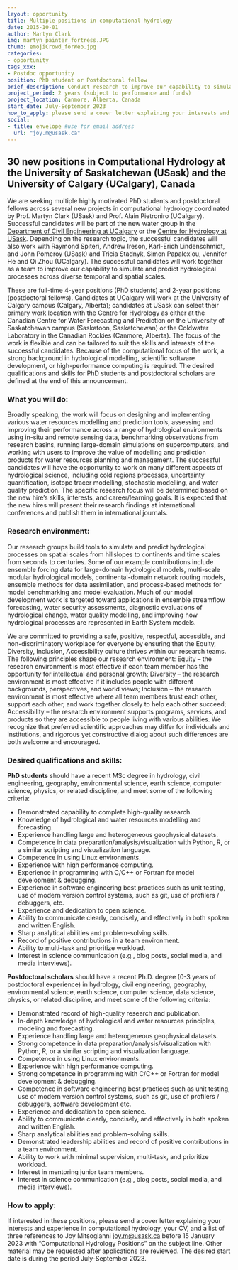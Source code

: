 ```yaml
---
layout: opportunity
title: Multiple positions in computational hydrology
date: 2015-10-01
author: Martyn Clark
img: martyn_painter_fortress.JPG
thumb: emojiCrowd_forWeb.jpg
categories:
- opportunity
tags_xxx:
- Postdoc opportunity
position: PhD student or Postdoctoral fellow
brief_description: Conduct research to improve our capability to simulate and predict hydrological processes across diverse temporal and spatial scales.
project_period: 2 years (subject to performance and funds)
project_location: Canmore, Alberta, Canada
start_date: July-September 2023
how_to_apply: please send a cover letter explaining your interests and experience in computational hydrology, your CV, and a list of three references to Joy Mitsogianni [joy.m@usask.ca](mailto:joy.m@usask.ca) before 15 January 2023 with “Computational Hydrology Positions” on the subject line
social:
- title: envelope #use for email address
  url: "joy.m@usask.ca"
---
```


## 30 new positions in Computational Hydrology at the University of Saskatchewan (USask) and the University of Calgary (UCalgary), Canada

We are seeking multiple highly motivated PhD students and postdoctoral fellows across several new projects in computational hydrology coordinated by Prof. Martyn Clark (USask) and Prof. Alain Pietroniro (UCalgary). Successful candidates will be part of the new water group in the [Department of Civil Engineering at UCalgary](https://schulich.ucalgary.ca/civil) or the [Centre for Hydrology at USask](https://research-groups.usask.ca/hydrology/). Depending on the research topic, the successful candidates will also work with Raymond Spiteri, Andrew Ireson, Karl-Erich Lindenschmidt, and John Pomeroy (USask) and Tricia Stadnyk, Simon Papalexiou, Jennifer He and Qi Zhou (UCalgary). The successful candidates will work together as a team to improve our capability to simulate and predict hydrological processes across diverse temporal and spatial scales.

These are full-time 4-year positions (PhD students) and 2-year positions (postdoctoral fellows). Candidates at UCalgary will work at the University of Calgary campus (Calgary, Alberta); candidates at USask can select their primary work location with the Centre for Hydrology as either at the Canadian Centre for Water Forecasting and Prediction on the University of Saskatchewan campus (Saskatoon, Saskatchewan) or the Coldwater Laboratory in the Canadian Rockies (Canmore, Alberta). The focus of the work is flexible and can be tailored to suit the skills and interests of the successful candidates. Because of the computational focus of the work, a strong background in hydrological modelling, scientific software development, or high-performance computing is required. The desired qualifications and skills for PhD students and postdoctoral scholars are defined at the end of this announcement.

### What you will do:

Broadly speaking, the work will focus on designing and implementing various water resources modelling and prediction tools, assessing and improving their performance across a range of hydrological environments using in-situ and remote sensing data, benchmarking observations from research basins, running large-domain simulations on supercomputers, and working with users to improve the value of modelling and prediction products for water resources planning and management. The successful candidates will have the opportunity to work on many different aspects of hydrological science, including cold regions processes, uncertainty quantification, isotope tracer modelling, stochastic modelling, and water quality prediction. The specific research focus will be determined based on the new hire’s skills, interests, and career/learning goals. It is expected that the new hires will present their research findings at international conferences and publish them in international journals.

### Research environment:

Our research groups build tools to simulate and predict hydrological processes on spatial scales from hillslopes to continents and time scales from seconds to centuries. Some of our example contributions include ensemble forcing data for large-domain hydrological models, multi-scale modular hydrological models, continental-domain network routing models, ensemble methods for data assimilation, and process-based methods for model benchmarking and model evaluation. Much of our model development work is targeted toward applications in ensemble streamflow forecasting, water security assessments, diagnostic evaluations of hydrological change, water quality modelling, and improving how hydrological processes are represented in Earth System models.

We are committed to providing a safe, positive, respectful, accessible, and non-discriminatory workplace for everyone by ensuring that the Equity, Diversity, Inclusion, Accessibility culture thrives within our research teams. The following principles shape our research environment: Equity – the research environment is most effective if each team member has the opportunity for intellectual and personal growth; Diversity – the research environment is most effective if it includes people with different backgrounds, perspectives, and world views; Inclusion – the research environment is most effective where all team members trust each other, support each other, and work together closely to help each other succeed; Accessibility – the research environment supports programs, services, and products so they are accessible to people living with various abilities. We recognize that preferred scientific approaches may differ for individuals and institutions, and rigorous yet constructive dialog about such differences are both welcome and encouraged.

### Desired qualifications and skills:

**PhD students** should have a recent MSc degree in hydrology, civil engineering, geography, environmental science, earth science, computer science, physics, or related discipline, and meet some of the following criteria:
- Demonstrated capability to complete high-quality research.
- Knowledge of hydrological and water resources modelling and forecasting.
- Experience handling large and heterogeneous geophysical datasets.
- Competence in data preparation/analysis/visualization with Python, R, or a similar scripting and visualization language.
- Competence in using Linux environments.
- Experience with high performance computing.
- Experience in programming with C/C++ or Fortran for model development & debugging.
- Experience in software engineering best practices such as unit testing, use of modern version control systems, such as git, use of profilers / debuggers, etc.
- Experience and dedication to open science.
- Ability to communicate clearly, concisely, and effectively in both spoken and written English.
- Sharp analytical abilities and problem-solving skills.
- Record of positive contributions in a team environment.
- Ability to multi-task and prioritize workload.
- Interest in science communication (e.g., blog posts, social media, and media interviews).

**Postdoctoral scholars** should have a recent Ph.D. degree (0-3 years of postdoctoral experience) in hydrology, civil engineering, geography, environmental science, earth science, computer science, data science, physics, or related discipline, and meet some of the following criteria:
- Demonstrated record of high-quality research and publication.
- In-depth knowledge of hydrological and water resources principles, modeling and forecasting.
- Experience handling large and heterogeneous geophysical datasets.
- Strong competence in data preparation/analysis/visualization with Python, R, or a similar scripting and visualization language.
- Competence in using Linux environments.
- Experience with high performance computing.
- Strong competence in programming with C/C++ or Fortran for model development & debugging.
- Competence in software engineering best practices such as unit testing, use of modern version control systems, such as git, use of profilers / debuggers, software development etc.
- Experience and dedication to open science.
- Ability to communicate clearly, concisely, and effectively in both spoken and written English.
- Sharp analytical abilities and problem-solving skills.
- Demonstrated leadership abilities and record of positive contributions in a team environment.
- Ability to work with minimal supervision, multi-task, and prioritize workload.
- Interest in mentoring junior team members.
- Interest in science communication (e.g., blog posts, social media, and media interviews).

### How to apply:

If interested in these positions, please send a cover letter explaining your interests and experience in computational hydrology, your CV, and a list of three references to Joy Mitsogianni [joy.m@usask.ca](mailto:joy.m@usask.ca)  before 15 January 2023 with “Computational Hydrology Positions” on the subject line. Other material may be requested after applications are reviewed. The desired start date is during the period July-September 2023.
